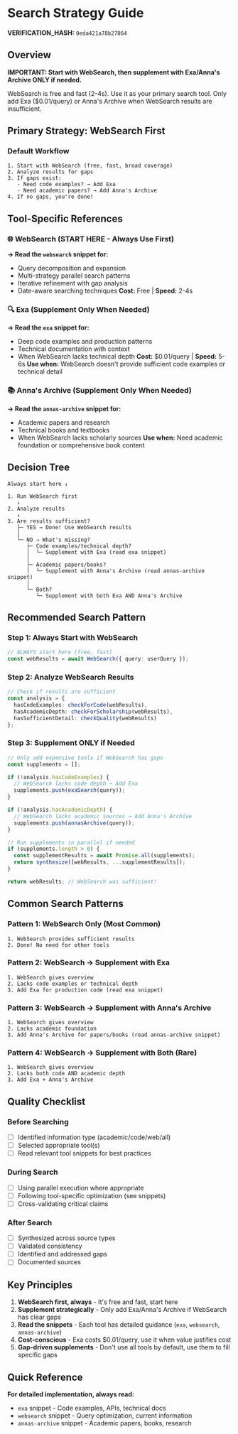 # Search Strategy Guide

**VERIFICATION_HASH:** `0eda421a78b27864`

## Overview
**IMPORTANT: Start with WebSearch, then supplement with Exa/Anna's Archive ONLY if needed.**

WebSearch is free and fast (2-4s). Use it as your primary search tool. Only add Exa ($0.01/query) or Anna's Archive when WebSearch results are insufficient.

## Primary Strategy: WebSearch First

### Default Workflow
```
1. Start with WebSearch (free, fast, broad coverage)
2. Analyze results for gaps
3. If gaps exist:
   - Need code examples? → Add Exa
   - Need academic papers? → Add Anna's Archive
4. If no gaps, you're done!
```

## Tool-Specific References

### 🌐 WebSearch (START HERE - Always Use First)
**→ Read the `websearch` snippet for:**
- Query decomposition and expansion
- Multi-strategy parallel search patterns
- Iterative refinement with gap analysis
- Date-aware searching techniques
**Cost:** Free | **Speed:** 2-4s

### 🔍 Exa (Supplement Only When Needed)
**→ Read the `exa` snippet for:**
- Deep code examples and production patterns
- Technical documentation with context
- When WebSearch lacks technical depth
**Cost:** $0.01/query | **Speed:** 5-6s
**Use when:** WebSearch doesn't provide sufficient code examples or technical detail

### 📚 Anna's Archive (Supplement Only When Needed)
**→ Read the `annas-archive` snippet for:**
- Academic papers and research
- Technical books and textbooks
- When WebSearch lacks scholarly sources
**Use when:** Need academic foundation or comprehensive book content

## Decision Tree

```
Always start here ↓

1. Run WebSearch first
   ↓
2. Analyze results
   ↓
3. Are results sufficient?
   ├─ YES → Done! Use WebSearch results
   │
   └─ NO → What's missing?
      ├─ Code examples/technical depth?
      │  └─ Supplement with Exa (read exa snippet)
      │
      ├─ Academic papers/books?
      │  └─ Supplement with Anna's Archive (read annas-archive snippet)
      │
      └─ Both?
         └─ Supplement with both Exa AND Anna's Archive
```

## Recommended Search Pattern

### Step 1: Always Start with WebSearch
```typescript
// ALWAYS start here (free, fast)
const webResults = await WebSearch({ query: userQuery });
```

### Step 2: Analyze WebSearch Results
```typescript
// Check if results are sufficient
const analysis = {
  hasCodeExamples: checkForCode(webResults),
  hasAcademicDepth: checkForScholarship(webResults),
  hasSufficientDetail: checkQuality(webResults)
};
```

### Step 3: Supplement ONLY if Needed
```typescript
// Only add expensive tools if WebSearch has gaps
const supplements = [];

if (!analysis.hasCodeExamples) {
  // WebSearch lacks code depth → Add Exa
  supplements.push(exaSearch(query));
}

if (!analysis.hasAcademicDepth) {
  // WebSearch lacks academic sources → Add Anna's Archive
  supplements.push(annasArchive(query));
}

// Run supplements in parallel if needed
if (supplements.length > 0) {
  const supplementResults = await Promise.all(supplements);
  return synthesize([webResults, ...supplementResults]);
}

return webResults; // WebSearch was sufficient!
```

## Common Search Patterns

### Pattern 1: WebSearch Only (Most Common)
```
1. WebSearch provides sufficient results
2. Done! No need for other tools
```

### Pattern 2: WebSearch → Supplement with Exa
```
1. WebSearch gives overview
2. Lacks code examples or technical depth
3. Add Exa for production code (read exa snippet)
```

### Pattern 3: WebSearch → Supplement with Anna's Archive
```
1. WebSearch gives overview
2. Lacks academic foundation
3. Add Anna's Archive for papers/books (read annas-archive snippet)
```

### Pattern 4: WebSearch → Supplement with Both (Rare)
```
1. WebSearch gives overview
2. Lacks both code AND academic depth
3. Add Exa + Anna's Archive
```

## Quality Checklist

### Before Searching
- [ ] Identified information type (academic/code/web/all)
- [ ] Selected appropriate tool(s)
- [ ] Read relevant tool snippets for best practices

### During Search
- [ ] Using parallel execution where appropriate
- [ ] Following tool-specific optimization (see snippets)
- [ ] Cross-validating critical claims

### After Search
- [ ] Synthesized across source types
- [ ] Validated consistency
- [ ] Identified and addressed gaps
- [ ] Documented sources

## Key Principles

1. **WebSearch first, always** - It's free and fast, start here
2. **Supplement strategically** - Only add Exa/Anna's Archive if WebSearch has clear gaps
3. **Read the snippets** - Each tool has detailed guidance (`exa`, `websearch`, `annas-archive`)
4. **Cost-conscious** - Exa costs $0.01/query, use it when value justifies cost
5. **Gap-driven supplements** - Don't use all tools by default, use them to fill specific gaps

## Quick Reference

**For detailed implementation, always read:**
- `exa` snippet - Code examples, APIs, technical docs
- `websearch` snippet - Query optimization, current information
- `annas-archive` snippet - Academic papers, books, research